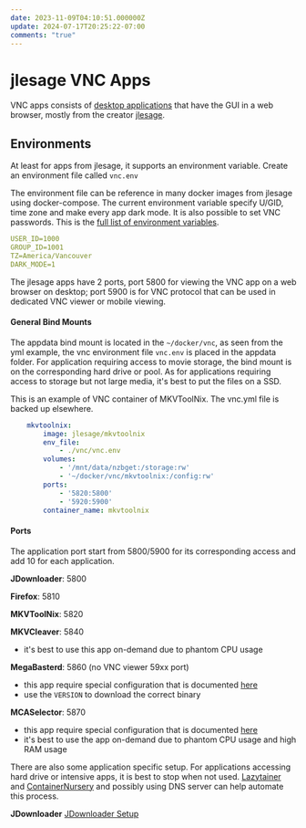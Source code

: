 ```yaml
---
date: 2023-11-09T04:10:51.000000Z
update: 2024-07-17T20:25:22-07:00
comments: "true"
---
```

# jlesage VNC Apps

VNC apps consists of [desktop applications](https://jlesage.github.io/docker-apps/) that have the GUI in a web browser, mostly from the creator [jlesage](https://github.com/jlesage?tab=repositories).

## Environments
At least for apps from jlesage, it supports an environment variable. Create an environment file called `vnc.env`

The environment file can be reference in many docker images from jlesage using docker-compose. The current environment variable specify U/GID, time zone and make every app dark mode. It is also possible to set VNC passwords. This is the [full list of environment variables](https://github.com/jlesage/docker-baseimage-gui#environment-variables).

```yaml
USER_ID=1000
GROUP_ID=1001
TZ=America/Vancouver
DARK_MODE=1
```

The jlesage apps have 2 ports, port 5800 for viewing the VNC app on a web browser on desktop; port 5900 is for VNC protocol that can be used in dedicated VNC viewer or mobile viewing.

#### **General Bind Mounts**

The appdata bind mount is located in the `~/docker/vnc`, as seen from the yml example, the vnc environment file `vnc.env` is placed in the appdata folder. For application requiring access to movie storage, the bind mount is on the corresponding hard drive or pool. As for applications requiring access to storage but not large media, it's best to put the files on a SSD.

This is an example of VNC container of MKVToolNix. The vnc.yml file is backed up elsewhere.

```yaml
    mkvtoolnix:
        image: jlesage/mkvtoolnix
        env_file:
            - ./vnc/vnc.env
        volumes:
            - '/mnt/data/nzbget:/storage:rw'
            - '~/docker/vnc/mkvtoolnix:/config:rw'
        ports:
            - '5820:5800'
            - '5920:5900'
        container_name: mkvtoolnix
```

#### **Ports**

The application port start from 5800/5900 for its corresponding access and add 10 for each application.

**JDownloader**: 5800

**Firefox**: 5810

**MKVToolNix**: 5820

**MKVCleaver**: 5840
- it's best to use this app on-demand due to phantom CPU usage

**MegaBasterd**: 5860 (no VNC viewer 59xx port)
- this app require special configuration that is documented [here](https://github.com/vttc08/megabasterd-docker)
- use the `VERSION` to download the correct binary

**MCASelector**: 5870
- this app require special configuration that is documented [here](https://github.com/vttc08/docker-mcaselector)
- it's best to use the app on-demand due to phantom CPU usage and high RAM usage

There are also some application specific setup. For applications accessing hard drive or intensive apps, it is best to stop when not used. [Lazytainer ](https://github.com/vmorganp/Lazytainer)and [ContainerNursery](https://github.com/ItsEcholot/ContainerNursery) and possibly using DNS server can help automate this process.

**JDownloader**
[JDownloader Setup](../Cloud%20VPS/jdownloader.md)
